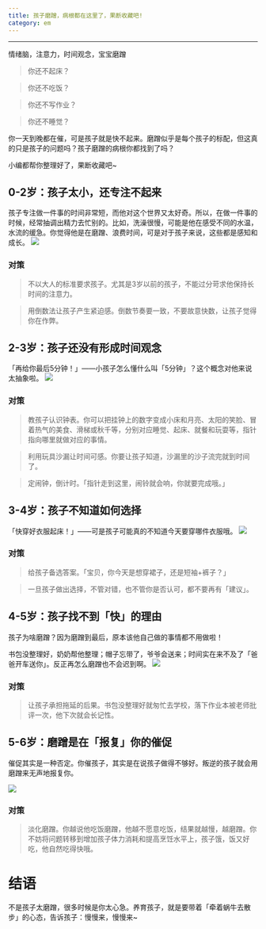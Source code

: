```yaml
---
title: 孩子磨蹭，病根都在这里了，果断收藏吧!
category: em
---
```






---------------

情绪脑，注意力，时间观念，宝宝磨蹭

> 你还不起床？

> 你还不吃饭？

> 你还不写作业？

> 你还不睡觉？

你一天到晚都在催，可是孩子就是快不起来。磨蹭似乎是每个孩子的标配，但这真的只是孩子的问题吗？孩子磨蹭的病根你都找到了吗？

小编都帮你整理好了，果断收藏吧~

## 0-2岁：孩子太小，还专注不起来

孩子专注做一件事的时间非常短，而他对这个世界又太好奇。所以，在做一件事的时候，经常抽调出精力去忙别的。比如，洗澡很慢，可能是他在感受不同的水温，水流的缓急。你觉得他是在磨蹭、浪费时间，可是对于孩子来说，这些都是感知和成长。
![](http://pics.ibrainbaby.cn/2017-08-30-em-l-delay-pic1.jpg)

### **对策**

> 不以大人的标准要求孩子。尤其是3岁以前的孩子，不能过分苛求他保持长时间的注意力。

> 用倒数法让孩子产生紧迫感。倒数节奏要一致，不要故意快数，让孩子觉得你在作弊。

## 2-3岁：孩子还没有形成时间观念

「再给你最后5分钟！」——小孩子怎么懂什么叫「5分钟」？这个概念对他来说太抽象啦。
![](http://pics.ibrainbaby.cn/2017-08-30-em-l-delay-pic2.jpg)

### **对策**

> 教孩子认识钟表。你可以把挂钟上的数字变成小床和月亮、太阳的笑脸、冒着热气的美食、滑梯或秋千等，分别对应睡觉、起床、就餐和玩耍等，指针指向哪里就做对应的事情。

> 利用玩具沙漏让时间可感。你要让孩子知道，沙漏里的沙子流完就到时间了。

> 定闹钟，倒计时。「指针走到这里，闹铃就会响，你就要完成哦。」

## 3-4岁：孩子不知道如何选择

「快穿好衣服起床！」——可是孩子可能真的不知道今天要穿哪件衣服哦。
![](http://pics.ibrainbaby.cn/2017-08-30-em-l-delay-pic3.jpg)

### **对策**

> 给孩子备选答案。「宝贝，你今天是想穿裙子，还是短袖+裤子？」

> 一旦孩子做出选择，不管对错，也不管你是否认可，都不要再有「建议」。

## 4-5岁：孩子找不到「快」的理由

孩子为啥磨蹭？因为磨蹭到最后，原本该他自己做的事情都不用做啦！

书包没整理好，奶奶帮他整理；帽子忘带了，爷爷会送来；时间实在来不及了「爸爸开车送你」。反正再怎么磨蹭也不会迟到啊。
![](http://pics.ibrainbaby.cn/2017-08-30-em-l-delay-pic4.jpg)

### **对策**

> 让孩子承担拖延的后果。书包没整理好就匆忙去学校，落下作业本被老师批评一次，他下次就会长记性。

## 5-6岁：磨蹭是在「报复」你的催促

催促其实是一种否定。你催孩子，其实是在说孩子做得不够好。叛逆的孩子就会用磨蹭来无声地报复你。

![](http://pics.ibrainbaby.cn/2017-08-30-em-l-delay-pic5.jpg)


### **对策**

> 淡化磨蹭。你越说他吃饭磨蹭，他越不愿意吃饭，结果就越慢，越磨蹭。你不妨将问题转移到增加孩子体力消耗和提高烹饪水平上，孩子饿，饭又好吃，他自然吃得快哦。

# 结语

不是孩子太磨蹭，很多时候是你太心急。养育孩子，就是要带着「牵着蜗牛去散步」的心态，告诉孩子：慢慢来，慢慢来~


